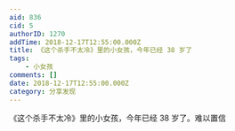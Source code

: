 ```yaml
---
aid: 836
cid: 5
authorID: 1270
addTime: 2018-12-17T12:55:00.000Z
title: 《这个杀手不太冷》里的小女孩，今年已经 38 岁了
tags:
    - 小女孩
comments: []
date: 2018-12-17T12:55:00.000Z
category: 分享发现
---
```


《这个杀手不太冷》里的小女孩，今年已经 38 岁了。难以置信

